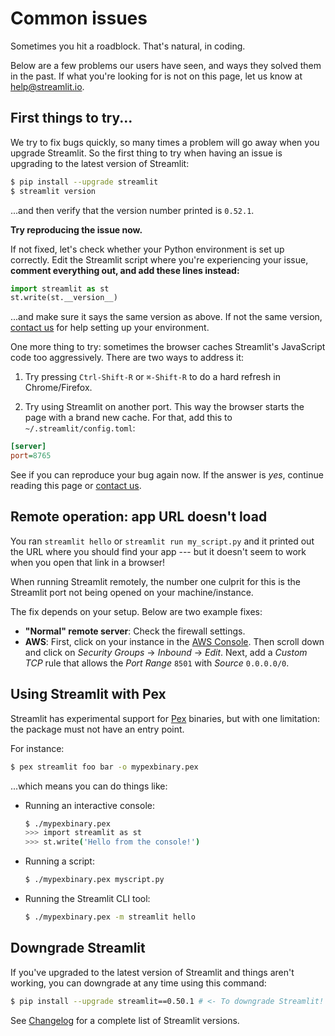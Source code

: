 # Common issues

Sometimes you hit a roadblock. That's natural, in coding.

Below are a few problems our users have seen, and ways they solved them in the
past. If what you're looking for is not on this page, let us know at
[help@streamlit.io](mailto:help@streamlit.io).

## First things to try...

We try to fix bugs quickly, so many times a problem will go away when you
upgrade Streamlit. So the first thing to try when having an issue is upgrading
to the latest version of Streamlit:

```bash
$ pip install --upgrade streamlit
$ streamlit version
```

...and then verify that the version number printed is `0.52.1`.

**Try reproducing the issue now.**

If not fixed, let's check whether your Python environment is set up correctly.
Edit the Streamlit script where you're experiencing your issue,
**comment everything out, and add these lines instead:**

```python
import streamlit as st
st.write(st.__version__)
```

...and make sure it says the same version as above. If not the same version,
[contact us](https://discuss.streamlit.io/) for help setting up your
environment.

One more thing to try: sometimes the browser caches Streamlit's JavaScript code
too aggressively. There are two ways to address it:

1. Try pressing `Ctrl-Shift-R` or `⌘-Shift-R` to do a hard refresh in
   Chrome/Firefox.

2. Try using Streamlit on another port. This way the browser starts the page
   with a brand new cache. For that, add this to `~/.streamlit/config.toml`:

```ini
[server]
port=8765
```

See if you can reproduce your bug again now. If the answer is _yes_,
continue reading this page or [contact us](https://discuss.streamlit.io/).

## Remote operation: app URL doesn't load

You ran `streamlit hello` or `streamlit run my_script.py` and it printed out
the URL where you should find your app --- but it doesn't seem to work when
you open that link in a browser!

When running Streamlit remotely, the number one culprit for this is the
Streamlit port not being opened on your machine/instance.

The fix depends on your setup. Below are two example fixes:

- **"Normal" remote server**: Check the firewall settings.
- **AWS**: First, click on your instance in the [AWS
  Console](https://us-west-2.console.aws.amazon.com/ec2/v2/home?region=us-west-2#Instances:sort=instanceId).
  Then scroll down and click on _Security Groups_ → _Inbound_ → _Edit_. Next, add
  a _Custom TCP_ rule that allows the _Port Range_ `8501` with _Source_
  `0.0.0.0/0`.

## Using Streamlit with Pex

Streamlit has experimental support for [Pex](https://github.com/pantsbuild/pex)
binaries, but with one limitation: the package must not have an entry point.

For instance:

```bash
$ pex streamlit foo bar -o mypexbinary.pex
```

...which means you can do things like:

- Running an interactive console:

  ```bash
  $ ./mypexbinary.pex
  >>> import streamlit as st
  >>> st.write('Hello from the console!')
  ```

- Running a script:

  ```bash
  $ ./mypexbinary.pex myscript.py
  ```

- Running the Streamlit CLI tool:
  ```bash
  $ ./mypexbinary.pex -m streamlit hello
  ```

## Downgrade Streamlit

If you've upgraded to the latest version of Streamlit and things aren't working, you can downgrade at any time using this command:

```bash
$ pip install --upgrade streamlit==0.50.1 # <- To downgrade Streamlit!
```

See [Changelog](../changelog.md) for a complete list of Streamlit versions.
